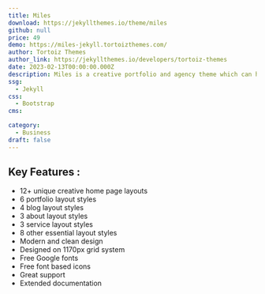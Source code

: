 ```yaml
---
title: Miles
download: https://jekyllthemes.io/theme/miles
github: null
price: 49
demo: https://miles-jekyll.tortoizthemes.com/
author: Tortoiz Themes
author_link: https://jekyllthemes.io/developers/tortoiz-themes
date: 2023-02-13T00:00:00.000Z
description: Miles is a creative portfolio and agency theme which can help you build your dream portfolio or agency website in hours not in days.
ssg:
  - Jekyll
css:
  - Bootstrap
cms:

category:
  - Business
draft: false
---
```

## Key Features :

- 12+ unique creative home page layouts
- 6 portfolio layout styles
- 4 blog layout styles
- 3 about layout styles
- 3 service layout styles
- 8 other essential layout styles
- Modern and clean design
- Designed on 1170px grid system
- Free Google fonts
- Free font based icons
- Great support
- Extended documentation